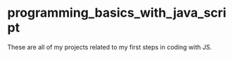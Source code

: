 # programming_basics_with_java_script
These are all of my projects related to my first steps in coding with JS. 
